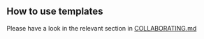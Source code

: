 ## How to use templates

Please have a look in the relevant section in [COLLABORATING.md](https://github.com/TheJacksonLaboratory/intracranial-germline-tumor/blob/master/COLLABORATING.md#the-templates-folder)